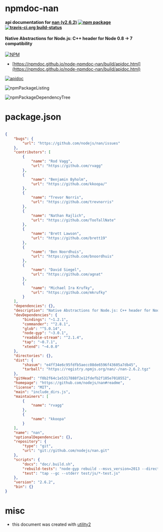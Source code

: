 # npmdoc-nan

#### api documentation for  [nan (v2.6.2)](https://github.com/nodejs/nan#readme)  [![npm package](https://img.shields.io/npm/v/npmdoc-nan.svg?style=flat-square)](https://www.npmjs.org/package/npmdoc-nan) [![travis-ci.org build-status](https://api.travis-ci.org/npmdoc/node-npmdoc-nan.svg)](https://travis-ci.org/npmdoc/node-npmdoc-nan)

#### Native Abstractions for Node.js: C++ header for Node 0.8 -> 7 compatibility

[![NPM](https://nodei.co/npm/nan.png?downloads=true&downloadRank=true&stars=true)](https://www.npmjs.com/package/nan)

- [https://npmdoc.github.io/node-npmdoc-nan/build/apidoc.html](https://npmdoc.github.io/node-npmdoc-nan/build/apidoc.html)

[![apidoc](https://npmdoc.github.io/node-npmdoc-nan/build/screenCapture.buildCi.browser.%252Ftmp%252Fbuild%252Fapidoc.html.png)](https://npmdoc.github.io/node-npmdoc-nan/build/apidoc.html)

![npmPackageListing](https://npmdoc.github.io/node-npmdoc-nan/build/screenCapture.npmPackageListing.svg)

![npmPackageDependencyTree](https://npmdoc.github.io/node-npmdoc-nan/build/screenCapture.npmPackageDependencyTree.svg)



# package.json

```json

{
    "bugs": {
        "url": "https://github.com/nodejs/nan/issues"
    },
    "contributors": [
        {
            "name": "Rod Vagg",
            "url": "https://github.com/rvagg"
        },
        {
            "name": "Benjamin Byholm",
            "url": "https://github.com/kkoopa/"
        },
        {
            "name": "Trevor Norris",
            "url": "https://github.com/trevnorris"
        },
        {
            "name": "Nathan Rajlich",
            "url": "https://github.com/TooTallNate"
        },
        {
            "name": "Brett Lawson",
            "url": "https://github.com/brett19"
        },
        {
            "name": "Ben Noordhuis",
            "url": "https://github.com/bnoordhuis"
        },
        {
            "name": "David Siegel",
            "url": "https://github.com/agnat"
        },
        {
            "name": "Michael Ira Krufky",
            "url": "https://github.com/mkrufky"
        }
    ],
    "dependencies": {},
    "description": "Native Abstractions for Node.js: C++ header for Node 0.8 -> 7 compatibility",
    "devDependencies": {
        "bindings": "~1.2.1",
        "commander": "^2.8.1",
        "glob": "^5.0.14",
        "node-gyp": "~3.0.1",
        "readable-stream": "^2.1.4",
        "tap": "~0.7.1",
        "xtend": "~4.0.0"
    },
    "directories": {},
    "dist": {
        "shasum": "e4ff34e6c95fdfb5aecc08de6596f43605a7db45",
        "tarball": "https://registry.npmjs.org/nan/-/nan-2.6.2.tgz"
    },
    "gitHead": "f0b2f64c1e5317888f2e12fdefb2f105e7018552",
    "homepage": "https://github.com/nodejs/nan#readme",
    "license": "MIT",
    "main": "include_dirs.js",
    "maintainers": [
        {
            "name": "rvagg"
        },
        {
            "name": "kkoopa"
        }
    ],
    "name": "nan",
    "optionalDependencies": {},
    "repository": {
        "type": "git",
        "url": "git://github.com/nodejs/nan.git"
    },
    "scripts": {
        "docs": "doc/.build.sh",
        "rebuild-tests": "node-gyp rebuild --msvs_version=2013 --directory test",
        "test": "tap --gc --stderr test/js/*-test.js"
    },
    "version": "2.6.2",
    "bin": {}
}
```



# misc
- this document was created with [utility2](https://github.com/kaizhu256/node-utility2)
